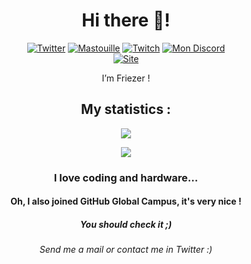 <h1 align="center">Hi there 👋!</h1>
<div align="center">
  <a href="https://twitter.com/Friezer_85" target="_blank"><img src="https://img.shields.io/badge/Twitter-@Friezer_85-blue?style=for-the-badge&logo=twitter" alt="Twitter" /></a>
  <a rel="me" href="https://mastouille.fr/@friezer"><img src="https://img.shields.io/badge/Mastodon-Friezer?style=for-the-badge&logo=mastodon" alt="Mastouille" /></a>
  <a href="https://twitch.tv/friezer_85" target="_blank"><img src="https://img.shields.io/badge/Twitch-@friezer_85-purple?style=for-the-badge&logo=twitch" alt="Twitch" /></a>
  <a href="https://discord.gg/E8g7wA5sdP" target="_blank"><img src="https://img.shields.io/badge/Discord-gray?style=for-the-badge&logo=discord" alt="Mon Discord" /></a>
  <br />
  <a href="https://friezer.eu" target="_blank"><img src="https://img.shields.io/badge/Site-friezer.tech-red?style=for-the-badge&logo=safari" alt="Site" /></a>
</div>
<p align="center">I’m Friezer !</p>
<h2 align="center">My statistics :</h2>
<a href="#"><p align="center"><img src="https://github-readme-stats.vercel.app/api?username=Friezer-85&theme=material-palenight&show_icons=true"></p></a>
<a href="#"><p align="center"><img src="https://github-readme-stats.vercel.app/api/top-langs/?username=Friezer-85&layout=compact&theme=material-palenight"></p></a>
<h3 align="center">I love coding and hardware...</h3>
<h4 align="center">Oh, I also joined GitHub Global Campus, it's very nice !</h4>
<h5 align="center">You should check it ;)</h5>
<h6 align="center">Send me a mail or contact me in Twitter :)</h6>

